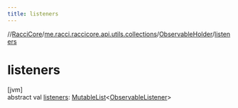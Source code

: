 ```yaml
---
title: listeners
---
```

//[RacciCore](../../../index.html)/[me.racci.raccicore.api.utils.collections](../index.html)/[ObservableHolder](index.html)/[listeners](listeners.html)



# listeners



[jvm]\
abstract val [listeners](listeners.html): [MutableList](https://kotlinlang.org/api/latest/jvm/stdlib/kotlin.collections/-mutable-list/index.html)&lt;[ObservableListener](../index.html#290302064%2FClasslikes%2F863300109)&gt;




